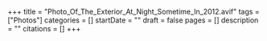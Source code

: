 +++
title = "Photo_Of_The_Exterior_At_Night_Sometime_In_2012.avif"
tags = ["Photos"]
categories = []
startDate = ""
draft = false
pages = []
description = ""
citations = []
+++
